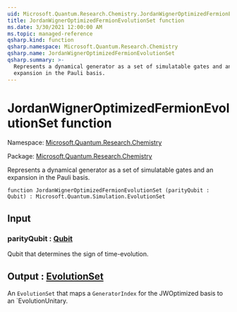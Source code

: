 ```yaml
---
uid: Microsoft.Quantum.Research.Chemistry.JordanWignerOptimizedFermionEvolutionSet
title: JordanWignerOptimizedFermionEvolutionSet function
ms.date: 3/30/2021 12:00:00 AM
ms.topic: managed-reference
qsharp.kind: function
qsharp.namespace: Microsoft.Quantum.Research.Chemistry
qsharp.name: JordanWignerOptimizedFermionEvolutionSet
qsharp.summary: >-
  Represents a dynamical generator as a set of simulatable gates and an
  expansion in the Pauli basis.
---
```


# JordanWignerOptimizedFermionEvolutionSet function

Namespace: [Microsoft.Quantum.Research.Chemistry](xref:Microsoft.Quantum.Research.Chemistry)

Package: [Microsoft.Quantum.Research.Chemistry](https://nuget.org/packages/Microsoft.Quantum.Research.Chemistry)


Represents a dynamical generator as a set of simulatable gates and anexpansion in the Pauli basis.

```qsharp
function JordanWignerOptimizedFermionEvolutionSet (parityQubit : Qubit) : Microsoft.Quantum.Simulation.EvolutionSet
```


## Input

### parityQubit : [Qubit](xref:microsoft.quantum.lang-ref.qubit)

Qubit that determines the sign of time-evolution.



## Output : [EvolutionSet](xref:Microsoft.Quantum.Simulation.EvolutionSet)

An `EvolutionSet` that maps a `GeneratorIndex` for the JWOptimized basis toan `EvolutionUnitary.